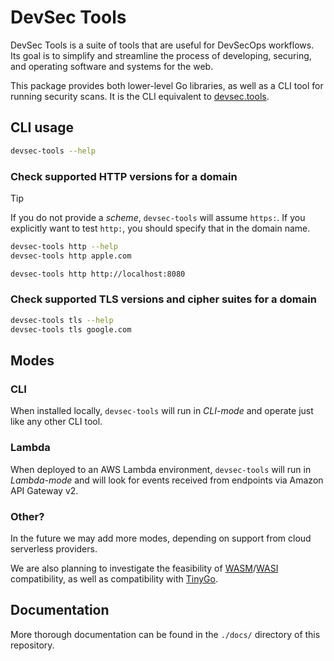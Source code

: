 # DevSec Tools

DevSec Tools is a suite of tools that are useful for DevSecOps workflows. Its goal is to simplify and streamline the process of developing, securing, and operating software and systems for the web.

This package provides both lower-level Go libraries, as well as a CLI tool for running security scans. It is the CLI equivalent to [devsec.tools](https://devsec.tools).

## CLI usage

```bash
devsec-tools --help
```

### Check supported HTTP versions for a domain

> [!TIP]
> If you do not provide a _scheme_, `devsec-tools` will assume `https:`. If you explicitly want to test `http:`, you should specify that in the domain name.

```bash
devsec-tools http --help
devsec-tools http apple.com
```

```bash
devsec-tools http http://localhost:8080
```

### Check supported TLS versions and cipher suites for a domain

```bash
devsec-tools tls --help
devsec-tools tls google.com
```

## Modes

### CLI

When installed locally, `devsec-tools` will run in _CLI-mode_ and operate just like any other CLI tool.

### Lambda

When deployed to an AWS Lambda environment, `devsec-tools` will run in _Lambda-mode_ and will look for events received from endpoints via Amazon API Gateway v2.

### Other?

In the future we may add more modes, depending on support from cloud serverless providers.

We are also planning to investigate the feasibility of [WASM](https://webassembly.org)/[WASI](https://wasi.dev) compatibility, as well as compatibility with [TinyGo](https://tinygo.org).

## Documentation

More thorough documentation can be found in the `./docs/` directory of this repository.
